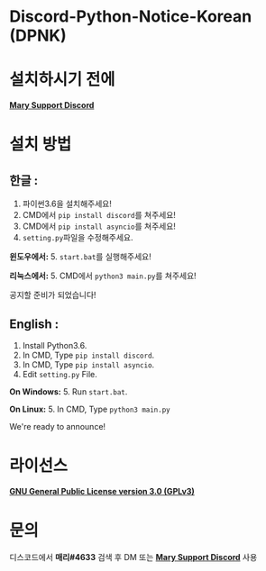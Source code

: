 Discord-Python-Notice-Korean (DPNK)
=============


# 설치하시기 전에

[**Mary Support Discord**](http://support.maryst.kro.kr/)

# 설치 방법

## __**한글**__ :

1. 파이썬3.6을 설치해주세요!
2. CMD에서 `pip install discord`를 쳐주세요!
3. CMD에서 `pip install asyncio`를 쳐주세요!
4. `setting.py`파일을 수정해주세요.

**윈도우에서:**
5. `start.bat`를 실행해주세요!

**리눅스에서:**
5. CMD에서 `python3 main.py`를 쳐주세요!

공지할 준비가 되었습니다!

## __**English**__ :

1. Install Python3.6.
2. In CMD, Type `pip install discord`.
3. In CMD, Type `pip install asyncio`.
4. Edit `setting.py` File.

**On Windows:**
5. Run `start.bat`.

**On Linux:**
5. In CMD, Type `python3 main.py`

We're ready to announce!

# 라이선스

[**GNU General Public License version 3.0 (GPLv3)**](https://opensource.org/licenses/gpl-3.0.html/)

# 문의

디스코드에서 **매리#4633** 검색 후 DM 또는 [**Mary Support Discord**](http://support.maryst.kro.kr/) 사용
